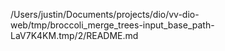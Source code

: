 /Users/justin/Documents/projects/dio/vv-dio-web/tmp/broccoli_merge_trees-input_base_path-LaV7K4KM.tmp/2/README.md